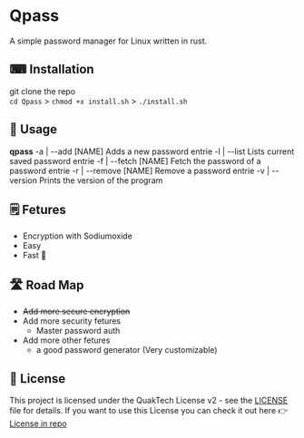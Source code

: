 # Qpass
A simple password manager for Linux written in rust.

## ️️⌨ Installation
git clone the repo <br>
``cd Qpass`` > ``chmod +x install.sh`` > ``./install.sh``


## 🧭 Usage
**qpass**
-a | --add [NAME]
  Adds a new password entrie
-l | --list
  Lists current saved password entrie
-f | --fetch [NAME]
  Fetch the password of a password entrie 
-r | --remove [NAME] 
  Remove a password entrie 
-v | --version
  Prints the version of the program

## 🗒 Fetures
- Encryption with Sodiumoxide
- Easy
- Fast 🚀

## 🛣 Road Map
- ~~Add more secure encryption~~
- Add more security fetures
  - Master password auth
- Add more other fetures
  - a good password generator (Very customizable)

## 📝 License
This project is licensed under the QuakTech License v2 - see the [LICENSE](LICENSE) file for details.
If you want to use this License you can check it out here 👉 [License in repo](https://github.com/QUAKTECH/QuakTech-Licenses/blob/main/QUAKTECH%20License%20v2) 
